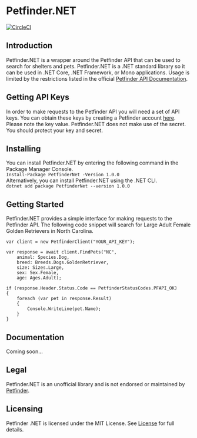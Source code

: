 # Petfinder.NET
[![CircleCI](https://circleci.com/gh/pricejc/Petfinder.NET.svg?style=svg)](https://circleci.com/gh/pricejc/Petfinder.NET)

## Introduction
Petfinder.NET is a wrapper around the Petfinder API that can be used to search for shelters and pets. Petfinder.NET is a .NET standard library so it can be used in .NET Core, .NET Framework, or Mono applications. Usage is limited by the restrictions listed in the official [Petfinder API Documentation](https://www.petfinder.com/developers/api-docs).

## Getting API Keys
In order to make requests to the Petfinder API you will need a set of API keys. You can obtain these keys by creating a Petfinder account [here](https://www.petfinder.com/developers/api-key). Please note the key value. Petfinder.NET does not make use of the secret. You should protect your key and secret.

## Installing
You can install Petfinder.NET by entering the following command in the Package Manager Console.  
```Install-Package PetfinderNet -Version 1.0.0```   
Alternatively, you can install Petfinder.NET using the .NET CLI.  
```dotnet add package PetfinderNet --version 1.0.0```   

## Getting Started
Petfinder.NET provides a simple interface for making requests to the Petfinder API. The following code snippet will search for Large Adult Female Golden Retrievers in North Carolina.

```
var client = new PetfinderClient("YOUR_API_KEY");

var response = await client.FindPets("NC",
    animal: Species.Dog,
    breed: Breeds.Dogs.GoldenRetriever,
    size: Sizes.Large,
    sex: Sex.Female,
    age: Ages.Adult);

if (response.Header.Status.Code == PetfinderStatusCodes.PFAPI_OK)
{
    foreach (var pet in response.Result)
    {
        Console.WriteLine(pet.Name);
    }
}
```

## Documentation
Coming soon...

## Legal
Petfinder.NET is an unofficial library and is not endorsed or maintained by [Petfinder](https://www.petfinder.com).

## Licensing
Petfinder .NET is licensed under the MIT License. See [License](https://github.com/pricejc/Petfinder.NET/blob/master/LICENSE) for full details.
